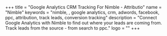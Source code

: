 +++
title = "Google Analytics CRM Tracking For Nimble - Attributio"
name = "Nimble"
keywords = "nimble, , google analytics, crm, adwords, facebook, ppc, attribution, track leads, conversion tracking"
description = "Connect Google Analytics with Nimble to find out where your leads are coming from. Track leads from the source - from search to ppc."
logo = ""
+++
